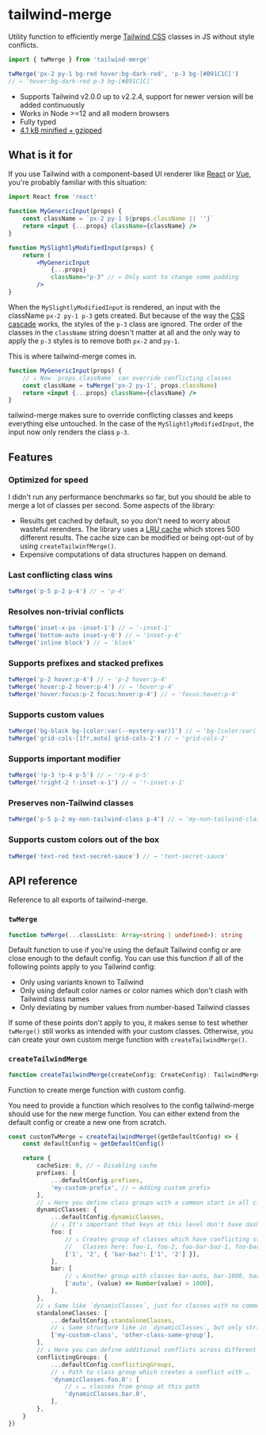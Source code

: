 # tailwind-merge

Utility function to efficiently merge [Tailwind CSS](https://tailwindcss.com) classes in JS without style conflicts.

```ts
import { twMerge } from 'tailwind-merge'

twMerge('px-2 py-1 bg-red hover:bg-dark-red', 'p-3 bg-[#B91C1C]')
// → 'hover:bg-dark-red p-3 bg-[#B91C1C]'
```

-   Supports Tailwind v2.0.0 up to v2.2.4, support for newer version will be added continuously
-   Works in Node >=12 and all modern browsers
-   Fully typed
-   [4.1 kB minified + gzipped](https://bundlephobia.com/package/tailwind-merge)

## What is it for

If you use Tailwind with a component-based UI renderer like [React](https://reactjs.org) or [Vue](https://vuejs.org), you're probably familiar with this situation:

```jsx
import React from 'react'

function MyGenericInput(props) {
    const className = `px-2 py-1 ${props.className || ''}`
    return <input {...props} className={className} />
}

function MySlightlyModifiedInput(props) {
    return (
        <MyGenericInput
            {...props}
            className="p-3" // ← Only want to change some padding
        />
}
```

When the `MySlightlyModifiedInput` is rendered, an input with the className `px-2 py-1 p-3` gets created. But because of the way the [CSS cascade](https://developer.mozilla.org/en-US/docs/Web/CSS/Cascade) works, the styles of the `p-3` class are ignored. The order of the classes in the `className` string doesn't matter at all and the only way to apply the `p-3` styles is to remove both `px-2` and `py-1`.

This is where tailwind-merge comes in.

```jsx
function MyGenericInput(props) {
    // ↓ Now `props.className` can override conflicting classes
    const className = twMerge('px-2 py-1', props.className)
    return <input {...props} className={className} />
}
```

tailwind-merge makes sure to override conflicting classes and keeps everything else untouched. In the case of the `MySlightlyModifiedInput`, the input now only renders the class `p-3`.

## Features

### Optimized for speed

I didn't run any performance benchmarks so far, but you should be able to merge a lot of classes per second. Some aspects of the library:

-   Results get cached by default, so you don't need to worry about wasteful rerenders. The library uses a [LRU cache](<https://en.wikipedia.org/wiki/Cache_replacement_policies#Least_recently_used_(LRU)>) which stores 500 different results. The cache size can be modified or being opt-out of by using `createTailwinfMerge()`.
-   Expensive computations of data structures happen on demand.

### Last conflicting class wins

```ts
twMerge('p-5 p-2 p-4') // → 'p-4'
```

### Resolves non-trivial conflicts

```ts
twMerge('inset-x-px -inset-1') // → '-inset-1'
twMerge('bottom-auto inset-y-6') // → 'inset-y-6'
twMerge('inline block') // → 'block'
```

### Supports prefixes and stacked prefixes

```ts
twMerge('p-2 hover:p-4') // → 'p-2 hover:p-4'
twMerge('hover:p-2 hover:p-4') // → 'hover:p-4'
twMerge('hover:focus:p-2 focus:hover:p-4') // → 'focus:hover:p-4'
```

### Supports custom values

```ts
twMerge('bg-black bg-[color:var(--mystery-var)]') // → 'bg-[color:var(--mystery-var)]'
twMerge('grid-cols-[1fr,auto] grid-cols-2') // → 'grid-cols-2'
```

### Supports important modifier

```ts
twMerge('!p-3 !p-4 p-5') // → '!p-4 p-5'
twMerge('!right-2 !-inset-x-1') // → '!-inset-x-1'
```

### Preserves non-Tailwind classes

```ts
twMerge('p-5 p-2 my-non-tailwind-class p-4') // → 'my-non-tailwind-class p-4'
```

### Supports custom colors out of the box

```ts
twMerge('text-red text-secret-sauce') // → 'text-secret-sauce'
```

## API reference

Reference to all exports of tailwind-merge.

### `twMerge`

```ts
function twMerge(...classLists: Array<string | undefined>): string
```

Default function to use if you're using the default Tailwind config or are close enough to the default config. You can use this function if all of the following points apply to you Tailwind config:

-   Only using variants known to Tailwind
-   Only using default color names or color names which don't clash with Tailwind class names
-   Only deviating by number values from number-based Tailwind classes

If some of these points don't apply to you, it makes sense to test whether `twMerge()` still works as intended with your custom classes. Otherwise, you can create your own custom merge function with `createTailwindMerge()`.

### `createTailwindMerge`

```ts
function createTailwindMerge(createConfig: CreateConfig): TailwindMerge
```

Function to create merge function with custom config.

You need to provide a function which resolves to the config tailwind-merge should use for the new merge function. You can either extend from the default config or create a new one from scratch.

```ts
const customTwMerge = createTailwindMerge((getDefaultConfig) => {
    const defaultConfig = getDefaultConfig()

    return {
        cacheSize: 0, // ← Disabling cache
        prefixes: [
            ...defaultConfig.prefixes,
            'my-custom-prefix', // ← Adding custom prefix
        ],
        // ↓ Here you define class groups with a common start in all class names
        dynamicClasses: {
            ...defaultConfig.dynamicClasses,
            // ↓ It's important that keys at this level don't have dashes in them.
            foo: [
                // ↓ Creates group of classes which have conflicting styles
                //   Classes here: foo-1, foo-2, foo-bar-baz-1, foo-bar-baz-2
                ['1', '2', { 'bar-baz': ['1', '2'] }],
            ],
            bar: [
                // ↓ Another group with classes bar-auto, bar-1000, bar-1001, …
                ['auto', (value) => Number(value) > 1000],
            ],
        },
        // ↓ Same like `dynamicClasses`, just for classes with no common starting characters
        standaloneClasses: [
            ...defaultConfig.standaloneClasses,
            // ↓ Same structure like in `dynamicClasses`, but only strings allowed
            ['my-custom-class', 'other-class-same-group'],
        ],
        // ↓ Here you can define additional conflicts across different groups
        conflictingGroups: {
            ...defaultConfig.conflictingGroups,
            // ↓ Path to class group which creates a conflict with …
            'dynamicClasses.foo.0': [
                // ↓ … classes from group at this path
                'dynamicClasses.bar.0',
            ],
        },
    }
})
```

